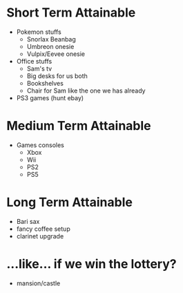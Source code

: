 # Short Term Attainable
- Pokemon stuffs
	- Snorlax Beanbag
	- Umbreon onesie
	- Vulpix/Eevee onesie
- Office stuffs
	- Sam's tv
	- Big desks for us both
	- Bookshelves
	- Chair for Sam like the one we has already
- PS3 games (hunt ebay)

# Medium Term Attainable
- Games consoles
	- Xbox
	- Wii
	- PS2
	- PS5

# Long Term Attainable
- Bari sax
- fancy coffee setup
- clarinet upgrade

# ...like... if we win the lottery?
- mansion/castle
